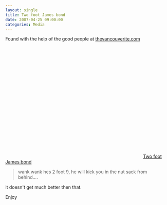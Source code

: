 ```yaml
---
layout: single
title: Two foot James bond
date: 2007-04-25 09:00:00
categories: Media
---
```

Found with the help of the good people at <a href="http://www.thevancouverite.com/vancouver_film/two_foot_james_bond_seriously/">thevancouverite.com</a>

<object width="425" height="350"><param name="movie" value="http://www.youtube.com/v/eqh5O9LbjhY"></param><param name="wmode" value="transparent"></param><embed src="http://www.youtube.com/v/eqh5O9LbjhY" type="application/x-shockwave-flash" wmode="transparent" width="425" height="350"></embed></object>
<a href="http://www.youtube.com/watch?v=eqh5O9LbjhY&eurl=http%3A%2F%2Fwww%2Ethevancouverite%2Ecom%2Fvancouver%5Ffilm%2Ftwo%5Ffoot%5Fjames%5Fbond%5Fseriously%2F">Two foot James bond</a>

<blockquote>wank wank hes 2 foot 9, he will kick you in the nut sack from behind.... </blockquote>
it doesn't get much better then that. 

Enjoy